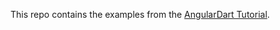 This repo contains the examples from the [AngularDart Tutorial][tut].

[tut]: https://angulardart.org/tutorial/

